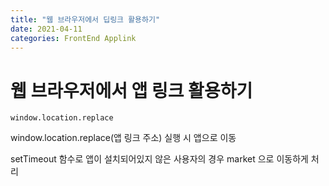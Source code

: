 ```yaml
---
title: "웹 브라우저에서 딥링크 활용하기"
date: 2021-04-11
categories: FrontEnd Applink
---
```


# 웹 브라우저에서 앱 링크 활용하기

    window.location.replace

window.location.replace(앱 링크 주소) 실행 시 앱으로 이동

setTimeout 함수로 앱이 설치되어있지 않은 사용자의 경우 market 으로 이동하게 처리
